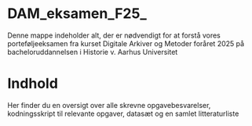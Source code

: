 # DAM_eksamen_F25_
Denne mappe indeholder alt, der er nødvendigt for at forstå vores porteføljeeksamen fra kurset Digitale Arkiver og Metoder foråret 2025 på bacheloruddannelsen i Historie v. Aarhus Universitet

# Indhold
Her finder du en oversigt over alle skrevne opgavebesvarelser, kodningsskript til relevante opgaver, datasæt og en samlet litteraturliste
